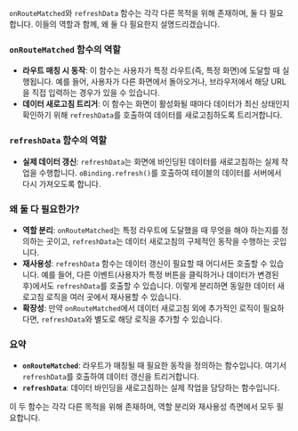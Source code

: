 `onRouteMatched`와 `refreshData` 함수는 각각 다른 목적을 위해 존재하며, 둘 다 필요합니다. 이들의 역할과 함께, 왜 둘 다 필요한지 설명드리겠습니다.

### `onRouteMatched` 함수의 역할
- **라우트 매칭 시 동작**: 이 함수는 사용자가 특정 라우트(즉, 특정 화면)에 도달할 때 실행됩니다. 예를 들어, 사용자가 다른 화면에서 돌아오거나, 브라우저에서 해당 URL을 직접 입력하는 경우가 있을 수 있습니다.
- **데이터 새로고침 트리거**: 이 함수는 화면이 활성화될 때마다 데이터가 최신 상태인지 확인하기 위해 `refreshData`를 호출하여 데이터를 새로고침하도록 트리거합니다.

### `refreshData` 함수의 역할
- **실제 데이터 갱신**: `refreshData`는 화면에 바인딩된 데이터를 새로고침하는 실제 작업을 수행합니다. `oBinding.refresh()`를 호출하여 테이블의 데이터를 서버에서 다시 가져오도록 합니다.

### 왜 둘 다 필요한가?
- **역할 분리**: `onRouteMatched`는 특정 라우트에 도달했을 때 무엇을 해야 하는지를 정의하는 곳이고, `refreshData`는 데이터 새로고침의 구체적인 동작을 수행하는 곳입니다.
- **재사용성**: `refreshData` 함수는 데이터 갱신이 필요할 때 어디서든 호출할 수 있습니다. 예를 들어, 다른 이벤트(사용자가 특정 버튼을 클릭하거나 데이터가 변경된 후)에서도 `refreshData`를 호출할 수 있습니다. 이렇게 분리하면 동일한 데이터 새로고침 로직을 여러 곳에서 재사용할 수 있습니다.
- **확장성**: 만약 `onRouteMatched`에서 데이터 새로고침 외에 추가적인 로직이 필요하다면, `refreshData`와 별도로 해당 로직을 추가할 수 있습니다.

### 요약
- **`onRouteMatched`**: 라우트가 매칭될 때 필요한 동작을 정의하는 함수입니다. 여기서 `refreshData`를 호출하여 데이터 갱신을 트리거합니다.
- **`refreshData`**: 데이터 바인딩을 새로고침하는 실제 작업을 담당하는 함수입니다. 

이 두 함수는 각각 다른 목적을 위해 존재하며, 역할 분리와 재사용성 측면에서 모두 필요합니다.